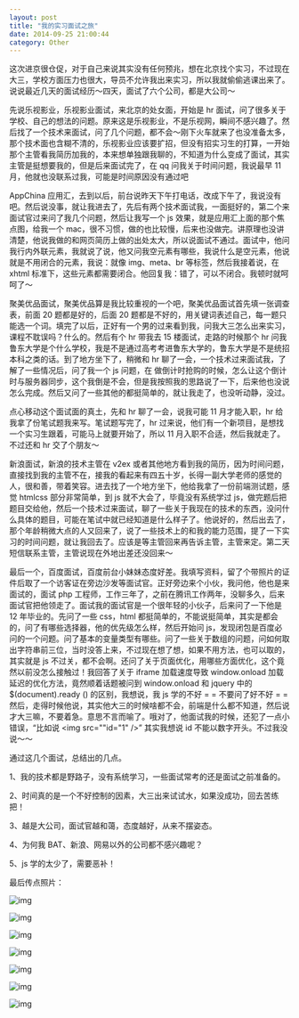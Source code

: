 ```yaml
---
layout: post
title: "我的实习面试之旅"
date: 2014-09-25 21:00:44
category: Other
---
```




这次进京很仓促，对于自己来说其实没有任何预兆，想在北京找个实习，不过现在大三，学校方面压力也很大，导员不允许我出来实习，所以我就偷偷逃课出来了。说说最近几天的面试经历～四天，面试了六个公司，都是大公司～

先说乐视影业，乐视影业面试，来北京的处女面，开始是 hr 面试，问了很多关于学校、自己的想法的问题。原来这是乐视影业，不是乐视网，瞬间不感兴趣了。然后找了一个技术来面试，问了几个问题，都不会～刚下火车就来了也没准备太多，那个技术面也含糊不清的，乐视影业应该要扩招，但没有招实习生的打算，一开始那个主管看我简历加我的，本来想单独跟我聊的，不知道为什么变成了面试，其实主管是挺想要我的，但是后来面试完了，在 qq 问我关于时间问题，我说最早 11 月，他就也没联系过我，可能是时间原因没有通过吧

AppChina 应用汇，去到以后，前台说昨天下午打电话，改成下午了，我说没有吧。然后说没事，就让我进去了，先后有两个技术面试我，一面挺好的，第二个来面试官过来问了我几个问题，然后让我写一个 js 效果，就是应用汇上面的那个焦点图，给我一个 mac，很不习惯，做的也比较慢，后来也没做完。讲原理也没讲清楚，他说我做的和网页简历上做的出处太大，所以说面试不通过。面试中，他问我行内外联元素，我就说了说，他又问我空元素有哪些，我说什么是空元素，他说 就是不用闭合的元素，我说：就像 img、meta、br 等标签，然后我接着说，在 xhtml 标准下，这些元素都需要闭合。他回复我：错了，可以不闭合。我顿时就呵呵了～

聚美优品面试，聚美优品算是我比较重视的一个吧，聚美优品面试首先填一张调查表，前面 20 题都是好的，后面 20 题都是不好的，用关键词表述自己，每一题只能选一个词。填完了以后，正好有一个男的过来看到我，问我大三怎么出来实习，课程不耽误吗？什么的。然后有个 hr 带我去 15 楼面试，走路的时候那个 hr 问我鲁东大学是个什么学校，我是不是通过高考考进鲁东大学的，鲁东大学是不是统招本科之类的话。到了地方坐下了，稍微和 hr 聊了一会，一个技术过来面试我，了解了一些情况后，问了我一个 js 问题，在 做倒计时抢购的时候，怎么让这个倒计时与服务器同步，这个我倒是不会，但是我按照我的思路说了一下，后来他也没说怎么完成。然后又问了一些其他的都挺简单的，就让我走了，也没听动静，没过。

点心移动这个面试面的真土，先和 hr 聊了一会，说我可能 11 月才能入职，hr 给我拿了份笔试题我来写。笔试题写完了，hr 过来说，他们有一个新项目，是想找一个实习生跟着，可能马上就要开始了，所以 11 月入职不合适，然后我就走了。不过还和 hr 交了个朋友～

新浪面试，新浪的技术主管在 v2ex 或者其他地方看到我的简历，因为时间问题，直接找到我的主管不在，接我的看起来有四五十岁，长得一副大学老师的感觉的人，很和善，带着笑容。进去找了一个地方坐下，他给我拿了一份前端测试题，感觉 htmlcss 部分非常简单，到 js 就不大会了，毕竟没有系统学过 js，做完题后把题目交给他，然后一个技术过来面试，聊了一些关于我现在的技术的东西，没问什么具体的题目，可能在笔试中就已经知道是什么样子了。他说好的，然后出去了，那个年龄稍微大点的人又回来了，说了一些技术上的和我的能力范围，提了一下实习的时间问题，就让我回去了。应该是等主管回来再告诉主管，主管来定。第二天短信联系主管，主管说现在外地出差还没回来～  

最后一个，百度面试，百度前台小妹妹态度好差。我填写资料，留了个带照片的证件后取了一个访客证在旁边沙发等面试官。正好旁边来个小伙，我问他，他也是来面试的，面试 php 工程师，工作三年了，之前在腾讯工作两年，没聊多久，后来面试官把他领走了。面试我的面试官是一个很年轻的小伙子，后来问了一下他是 12 年毕业的。先问了一些 css，html 都挺简单的，不能说挺简单，其实是都会的，问了有哪些选择器，他的优先级怎么样，然后开始问 js，发现闭包是百度必问的一个问题。问了基本的变量类型有哪些。问了一些关于数组的问题，问如何取出字符串前三位，当时没答上来，不过现在想了想，如果不用方法，也可以取的，其实就是 js 不过关，都不会啊。还问了关于页面优化，用哪些方面优化，这个竟然以前没怎么接触过！我回答了关于 iframe 加载速度导致 window.onload 加载延迟的优化方法，竟然顺着话题被问到 window.onload 和 jquery 中的 $(document).ready () 的区别，我想说，我 js 学的不好 = = 不要问了好不好 = = 然后，走得时候他说，其实他大三的时候啥都不会，前端是什么都不知道，然后说才大三嘛，不要着急。意思不言而喻了。哦对了，他面试我的时候，还犯了一点小错误，“比如说 <img src=""id="1" />” 其实我想说 id 不能以数字开头。不过我没说～～



通过这几个面试，总结出的几点。

1、我的技术都是野路子，没有系统学习，一些面试常考的还是面试之前准备的。

2、时间真的是一个不好控制的因素，大三出来试试水，如果没成功，回去苦练把！

3、越是大公司，面试官越和蔼，态度越好，从来不摆姿态。

4、为何我 BAT、新浪、网易以外的公司都不感兴趣呢？

5、js 学的太少了，需要恶补！



最后传点照片：

![img](./My_Intern_Interview_Tip.assets/210205_tZpy_1436211.jpg)

![img](./My_Intern_Interview_Tip.assets/210205_PZ7Q_1436211.jpg)

![img](./My_Intern_Interview_Tip.assets/210205_d9RG_1436211.jpg)

![img](./My_Intern_Interview_Tip.assets/210206_S9Th_1436211.jpg)

![img](./My_Intern_Interview_Tip.assets/210206_cpOA_1436211.jpg)

![img](./My_Intern_Interview_Tip.assets/210206_hi0t_1436211.jpg)

![img](./My_Intern_Interview_Tip.assets/210207_q33Q_1436211.jpg)